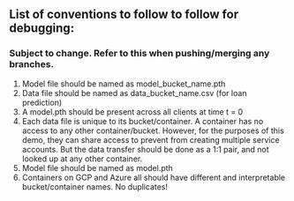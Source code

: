 ## List of conventions to follow to follow for debugging:

### Subject to change. Refer to this when pushing/merging any branches.
<ol>

<li> Model file should be named as model_bucket_name.pth </li>
<li> Data file should be named as data_bucket_name.csv (for loan prediction) </li>
<li> A model.pth should be present across all clients at time t = 0 </li>
<li> Each data file is unique to its bucket/container. A container has no access to any other container/bucket. However, for the purposes of this demo, they can share access to prevent from creating multiple service accounts. But the data transfer should be done as a 1:1 pair, and not looked up at any other container. </li>
<li> Model file should be named as model.pth </li>
<li> Containers on GCP and Azure all should have different and interpretable bucket/container names. No duplicates! </li>



</ol>

